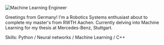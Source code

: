 ![Machine Learning Engineer](https://pbs.twimg.com/profile_banners/1689016478417170432/1691832319/1080x360)

Greetings from Germany! I'm a Robotics Systems enthusiast about to complete my master's from RWTH Aachen. Currently delving into Machine Learning for my thesis at Mercedes-Benz, Stuttgart.

Skills: Python / Neural networks / Machine Learning / C++
